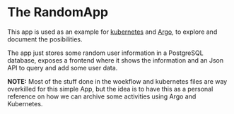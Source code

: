 The RandomApp
===

This app is used as an example for [kubernetes](https://kubernetes.io/) and [Argo](https://github.com/argoproj/argo), to explore and document the posibilities.

The app just stores some random user information in a PostgreSQL database, exposes a frontend where it shows the information and an Json API to query and add some user data.

**NOTE:** Most of the stuff done in the woekflow and kubernetes files are way overkilled for this simple App, but the idea is to have this as a personal reference on how
we can archive some activities using Argo and Kubernetes.